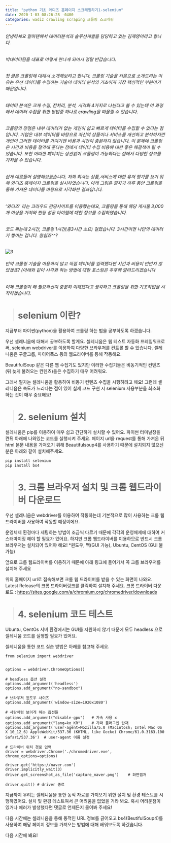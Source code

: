 ```yaml
---
title: "python 기초 와디즈 홈페이지 스크래핑하기1-selenium"
date: 2020-1-03 08:26:28 -0400
categories: wadiz crawling scraping 크롤링 스크래핑 
---
```

###### 안녕하세요 알마덴에서 데이터분석과 솔루션개발을 담당하고 있는 김재영이라고 합니다.
###### 빅데이터팀을 대표로 이렇게 만나게 되어서 정말 반갑습니다. 
###### 첫 글은 크롤링에 대해서 소개해보려고 합니다. 크롤링 기술을 처음으로 소개드리는 이유는 우선 데이터를 수집하는 기술이 데이터 분석의 기초이자 가장 핵심적인 부분이기 때문입니다. 
###### 데이터 분석은 크게 수집, 전처리, 분석, 시각화 4가지로 나뉜다고 볼 수 있는데 이 과정에서 데이터 수집을 위한 방법중 하나로 crawling을 떠올릴 수 있습니다.
###### 크롤링의 장점은 내부 데이터가 없는 개인이 쉽고 빠르게 데이터를 수집할 수 있다는 점입니다. 기업은 내부 데이터를 바탕으로 자신의 상품이나 서비스를 개선하고 분석하지만 개인이 그러한 데이터를 가지기엔 비용과 시간이 충분하지 않습니다. 이 문제에 크롤링은 시간과 비용을 절약해 준다는 점에서 데이터 수집 비용에 대한 좋은 해결책이 될 수 있습니다. 또한 어떠한 페이지든 상관없이 크롤링이 가능하다는 점에서 다양한 정보를 가져올 수 있습니다. 
###### 쉽게 예로들어 설명해보겠습니다. 저희 회사는 상품,서비스에 대한 유저 평가를 보기 위해 와디즈 홈페이지 크롤링을 실시하였습니다. 아래 그림은 필자가 하루 동안 크롤링을 통해 가져온 데이터를 바탕으로 시각화한 결과입니다. 
###### ‘와디즈’ 라는 크라우드 펀딩사이트를 이용했는데요, 크롤링을 통해 해당 게시물 3,000개 이상을 가져와 펀딩 성공 아이템에 대한 정보를 수집하였습니다. 
###### 코드 짜는데 2시간, 크롤링 1시간(총3시간 소요) 걸렸습니다. 3시간이면 나만의 데이터가 쌓이는 겁니다. 참쉽죠^^? 

![3](https://user-images.githubusercontent.com/59075490/71806503-5235ff00-30ac-11ea-9ec5-f9ac08dfc618.png)
###### 만약 크롤링 기술을 이용하지 않고 직접 데이터를 입력했다면 시간과 비용이 만만치 않았겠죠? (아래와 같이 시각화 하는 방법에 대한 포스팅은 추후에 알려드리겠습니다
###### 이제 크롤링이 왜 필요하신지 충분히 이해됐다고 생각하고 크롤링을 위한 기초작업을 시작하겠습니다. 


># selenium 이란?

지금부터 파이썬(python)을 활용하여 크롤링 하는 법을 공부하도록 하겠습니다.

우선 셀레니움에 대해서 공부하도록 할게요. 셀레니움은 웹 테스트 자동화 프레임워크로써, selenium webdriver를 이용하여 다양한 브라우저를 컨트롤 할 수 있습니다. 셀레니움은 구글크롬, 파이어폭스 등의 웹드라이버를 통해 작동해요.
 
BeautifulSoup 같은 다른 웹 수집기도 있지만 이러한 수집기들은 비동기적인 컨텐츠(뒤 늦게 불려오는 컨텐츠)들은 수집하기 매우 어려워요. 

그래서 필자는 셀레니움을 활용하여 비동기 컨텐츠 수집을 시행하려고 해요! 그런데 셀레니움은 속도가 느리다는 점이 있어 실제 코드 구현 시 selenium 사용부분을 최소화 하는 것이 매우 중요해요!

># 2. selenium 설치

셀레니움은 pip를 이용하여 매우 쉽고 간단하게 설치할 수 있어요. 파이썬 터미널창을 켠뒤 아래에 나와있는 코드를 실행시켜 주세요. 
페이지 url을 request를 통해 가져온 뒤 html 본문 내용을 가져오기 위해 Beautifulsoup4를 사용하기 때문에 설치되지 않으신 분은 아래와 같이 설치해주세요.

``` python
pip install selenium
pip install bs4
```


># 3. 크롬 브라우저 설치 및 크롬 웹드라이버 다운로드


 우선 셀레니움은 webdriver를 이용하여 작동하는데 기본적으로 많이 사용하는 크롬 웹드라이버를 사용하여 작동할 예정이에요.

 운영체제 환경마다 세팅하는 방법이 조금씩 다르기 때문에 각각의 운영체제에 대하여 커스터마이징 해야 할 필요가 있어요. 하지만 크롬 웹드라이버를 이용하므로 반드시 크롬 브라우저는 설치되어 있어야 해요! *윈도우, 맥(GUI 가능), Ubuntu, CentOS (GUI 불가능)

앞으로 크롬 웹드라이버를 이용하기 때문에 아래 링크에 들어가서 꼭 크롬 브라우저를 설치해 주세요

 위의 홈페이지 url로 접속해보면 크롬 웹 드라이버를 받을 수 있는 화면이 나와요. Latest Release의 크롬 드라이버링크를 클릭하여 설치해 주세요.
크롬 드라이버 다운로드 :
https://sites.google.com/a/chromium.org/chromedriver/downloads



># 4. selenium 코드 테스트

Ubuntu, CentOs 서버 환경에서는 GUI를 지원하지 않기 때문에 모두 headless 으로 셀레니움 코드를 실행할 필요가 있어요.

셀레니움을 통한 코드 실습 방법은 아래를 참고해 주세요.

```
from selenium import webdriver


options = webdriver.ChromeOptions()

# headless 옵션 설정
options.add_argument('headless')
options.add_argument("no-sandbox")

# 브라우저 윈도우 사이즈
options.add_argument('window-size=1920x1080')

# 사람처럼 보이게 하는 옵션들
options.add_argument("disable-gpu")   # 가속 사용 x
options.add_argument("lang=ko_KR")    # 가짜 플러그인 탑재
options.add_argument('user-agent=Mozilla/5.0 (Macintosh; Intel Mac OS X 10_12_6) AppleWebKit/537.36 (KHTML, like Gecko) Chrome/61.0.3163.100 Safari/537.36')  # user-agent 이름 설정

# 드라이버 위치 경로 입력
driver = webdriver.Chrome('./chromedriver.exe', chrome_options=options)

driver.get('https://naver.com')
driver.implicitly_wait(3)
driver.get_screenshot_as_file('capture_naver.png')    # 화면캡처

driver.quit() # driver 종료
```
지금까지 우리는 셀레니움을 통한 동적 자료를 가져오기 위한 설치 및 환경 테스트를 시행하였어요. 설치 및 환경 테스트여서 큰 어려움을 없었을 거라 봐요. 혹시 어려운점이 있거나 에러가 발생했다면 댓글로 언제든지 물어봐 주세요!

다음 시간에는 셀레니움을 통해 동적인 URL 정보를 긁어오고 bs4(BeutifulSoup4)를 사용하여 해당 페이지 정보를 가져오는 방법에 대해 배워보도록 하겠습니다.

다음 시간에 봬요!





<!-- Check out the [Jekyll docs][jekyll-docs] for more info on how to get the most out of Jekyll. File all bugs/feature requests at [Jekyll’s GitHub repo][jekyll-gh]. If you have questions, you can ask them on [Jekyll Talk][jekyll-talk].

[jekyll-docs]: https://jekyllrb.com/docs/home
[jekyll-gh]:   https://github.com/jekyll/jekyll
[jekyll-talk]: https://talk.jekyllrb.com/ -->
